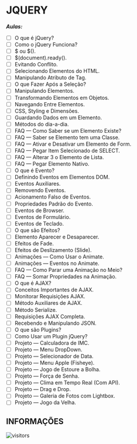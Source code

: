 # JQUERY

***Aulas:***

- [ ] O que é jQuery?
- [ ] Como o jQuery Funciona?
- [ ] $ ou $().
- [ ] $(document).ready().
- [ ] Evitando Conflito.
- [ ] Selecionando Elementos do HTML.
- [ ] Manipulando Atributo de Tag.
- [ ] O que Fazer Após a Seleção?
- [ ] Manipulando Elementos.
- [ ] Transformando Elementos em Objetos.
- [ ] Navegando Entre Elementos.
- [ ] CSS, Styling e Dimensões.
- [ ] Guardando Dados em um Elemento.
- [ ] Métodos do dia-a-dia.
- [ ] FAQ — Como Saber se um Elemento Existe?
- [ ] FAQ — Saber se Elemento tem uma Classe.
- [ ] FAQ — Ativar e Desativar um Elemento de Form.
- [ ] FAQ — Pegar Item Selecionado de SELECT.
- [ ] FAQ — Alterar 3 o Elemento de Lista.
- [ ] FAQ — Pegar Elemento Nativo.
- [ ] O que é Evento?
- [ ] Definindo Eventos em Elementos DOM.
- [ ] Eventos Auxiliares.
- [ ] Removendo Eventos.
- [ ] Acionamento Falso de Eventos.
- [ ] Propriedades Padrão do Evento.
- [ ] Eventos de Browser.
- [ ] Eventos de Formulário.
- [ ] Eventos de Teclado.
- [ ] O que são Efeitos?
- [ ] Elemento Aparecer e Desaparecer.
- [ ] Efeitos de Fade.
- [ ] Efeitos de Deslizamento (Slide).
- [ ] Animações — Como Usar o Animate.
- [ ] Animações — Eventos no Animate.
- [ ] FAQ — Como Parar uma Animação no Meio?
- [ ] FAQ — Somar Propriedades na Animação.
- [ ] O que é AJAX?
- [ ] Conceitos Importantes de AJAX.
- [ ] Monitorar Requisições AJAX.
- [ ] Método Auxiliares de AJAX.
- [ ] Método Serialize.
- [ ] Requisições AJAX Completa.
- [ ] Recebendo e Manipulando JSON.
- [ ] O que são Plugins?
- [ ] Como Usar um Plugin jQuery?
- [ ] Projeto — Calculadora de IMC.
- [ ] Projeto — Menu DropDown.
- [ ] Projeto — Selecionador de Data.
- [ ] Projeto — Menu Apple (Fisheye).
- [ ] Projeto — Jogo de Estoure a Bolha.
- [ ] Projeto — Força de Senha.
- [ ] Projeto — Clima em Tempo Real (Com API).
- [ ] Projeto — Drag e Drop.
- [ ] Projeto — Galeria de Fotos com Lightbox.
- [ ] Projeto — Jogo da Velha.

## INFORMAÇÕES

![visitors](https://visitor-badge.glitch.me/badge?page_id=Devgeeknerd.jquery-front-end-zp "Total de Visitas")
